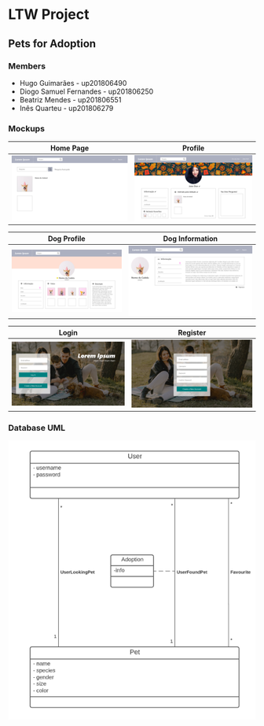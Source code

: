 # LTW Project
## Pets for Adoption 

### Members

- Hugo Guimarães - up201806490
- Diogo Samuel Fernandes - up201806250
- Beatriz Mendes - up201806551
- Inês Quarteu - up201806279

### Mockups

| Home Page | Profile |
| --- | --- |
| ![Home Page](./docs/mockups/home-page.png) | ![Profile](./docs/mockups/profile.png) |

| Dog Profile | Dog Information |
| --- | --- |
| ![Dog Profile](./docs/mockups/dog-profile.png) | ![Information](./docs/mockups/information.png) |


|Login | Register |
| --- | --- |
| ![Login](./docs/mockups/login.png) | ![Register](./docs/mockups/Register.png) |


### Database UML

![UML](./docs/uml/UML.png)

